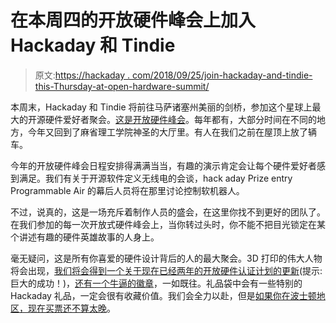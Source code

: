 # 在本周四的开放硬件峰会上加入 Hackaday 和 Tindie

> 原文:[https://hackaday . com/2018/09/25/join-hackaday-and-tindie-this-Thursday-at-open-hardware-summit/](https://hackaday.com/2018/09/25/join-hackaday-and-tindie-this-thursday-at-open-hardware-summit/)

本周末，Hackaday 和 Tindie 将前往马萨诸塞州美丽的剑桥，参加这个星球上最大的开源硬件爱好者聚会。[这是开放硬件峰会](https://2018.oshwa.org/)。每年都有，大部分时间在不同的地方，今年又回到了麻省理工学院神圣的大厅里。有人在我们之前在屋顶上放了辆车。

今年的开放硬件峰会日程安排得满满当当，有趣的演示肯定会让每个硬件爱好者感到满足。我们有关于开源软件定义无线电的会谈，hack aday Prize entry Programmable Air 的幕后人员将在那里讨论控制软机器人。

不过，说真的，这是一场充斥着制作人员的盛会，在这里你找不到更好的团队了。在我们参加的每一次开放式硬件峰会上，当你转过头时，你不能不把目光锁定在某个讲述有趣的硬件英雄故事的人身上。

毫无疑问，这是所有你喜爱的硬件设计背后的人的最大聚会。3D 打印的伟大人物将会出现，[我们将会得到一个关于现在已经两年的开放硬件认证计划的更新](https://hackaday.com/2016/10/07/certification-for-open-source-hardware-anounced/)(提示:巨大的成功！)，[还有一个牛逼的徽章](https://hackaday.io/project/112222-2018-open-hardware-summit-badge)，一如既往。礼品袋中会有一些特别的 Hackaday 礼品，一定会很有收藏价值。我们会全力以赴，但是[如果你在波士顿地区，现在买票还不算太晚](https://2018.oshwa.org/tickets/)。